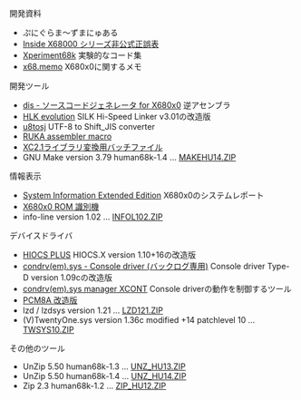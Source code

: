 開発資料
- ぷにぐらま～ずまにゅある
- [Inside X68000 シリーズ非公式正誤表](https://kg68k.github.io/InsideX68000-errata/)
- [Xperiment68k](https://github.com/kg68k/xperiment68k) 実験的なコード集
- [x68.memo](https://github.com/kg68k/x68.memo) X680x0に関するメモ

開発ツール
- [dis - ソースコードジェネレータ for X680x0](https://github.com/kg68k/dis) 逆アセンブラ
- [HLK evolution](https://github.com/kg68k/hlk-ev) SILK Hi-Speed Linker v3.01の改造版
- [u8tosj](https://github.com/kg68k/u8tosj) UTF-8 to Shift_JIS converter
- [RUKA assembler macro](https://github.com/kg68k/ruka-macro)
- [XC2.1ライブラリ変換用バッチファイル](https://github.com/kg68k/xc21-ltoa)
- GNU Make version 3.79 human68k-1.4 ... [MAKEHU14.ZIP](https://kg68k.github.io/kg68k/arc/MAKEHU14.ZIP)

情報表示
- [System Information Extended Edition](https://github.com/kg68k/si-ee) X680x0のシステムレポート
- [X680x0 ROM 識別機](https://kg68k.github.io/x680x0-romid/)
- info-line version 1.02 ... [INFOL102.ZIP](https://kg68k.github.io/kg68k/arc/INFOL102.ZIP)

デバイスドライバ
- [HIOCS PLUS](https://github.com/kg68k/hiocs-plus) HIOCS.X version 1.10+16の改造版
- [condrv(em).sys - Console driver (バックログ専用)](https://github.com/kg68k/condrv)
  Console driver Type-D version 1.09cの改造版
- [condrv(em).sys manager XCONT](https://github.com/kg68k/condrv-xcont)
  Console driverの動作を制御するツール
- [PCM8A 改造版](https://github.com/kg68k/pcm8a)
- lzd / lzdsys version 1.21 ... [LZD121.ZIP](https://kg68k.github.io/kg68k/arc/LZD121.ZIP)
- (V)TwentyOne.sys version 1.36c modified +14 patchlevel 10 ...
  [TWSYS10.ZIP](https://kg68k.github.io/kg68k/arc/TWSYS10.ZIP)

その他のツール
- UnZip 5.50 human68k-1.3 ... [UNZ_HU13.ZIP](https://kg68k.github.io/kg68k/arc/UNZ_HU13.ZIP)
- UnZip 5.50 human68k-1.4 ... [UNZ_HU14.ZIP](https://kg68k.github.io/kg68k/arc/UNZ_HU14.ZIP)
- Zip 2.3 human68k-1.2 ... [ZIP_HU12.ZIP](https://kg68k.github.io/kg68k/arc/ZIP_HU12.ZIP)
